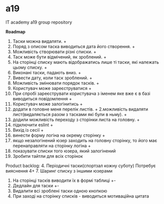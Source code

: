 # a19
IT academy a19 group repository

**Roadmap**

1. Таски можна видаляти. +
2. Поряд з описом таска виводиться дата його створення. +
7. Можливість створювати різні списки. +
3. Таск може бути відмічений, як зроблений. +
8. На сторінці списку мають відображатись лише ті таски, які належать цьому списку. +
6. Виконані таски, падають вниз. +
4. Вивести дату, коли таск зроблений. +
5. Можливість змінювати порядок тасків. +
6. Користувач може зареєструватися +
6. При спробі зареєструвати користувача з іменем яке вже є в базі виводиться повідомлення +
7. Користувач може залогінитись +
1. додати в головне меня перелік листів. +
2.можливість видаляти лист(видаляється разом з тасками які були в ньму). +
3. додили можливість переходу з сторінки листа на головну. +
1. підключити eslint +
2. Вихід із сесії +
2. винести форму логіна на окрему сторінку +
4. якщо незалогінений юзер заходить на головну сторінку, то його має перенаправляти на сторінку логіна +
3. показувати списки того юзера, який залогінений
5. Зробити тайтли для всіх сторінок

Product backlog:
4. Періодичні таски(спортзал кожну суботу) Потребує вияснення 4+
7. Шаринг списку з іншими юзерами
1. На сторінці тасків виводити їх в формі таблиці +-
3. Дедлайн для таски +-
5. Видалити всі зроблені таски одною кнопкою
6. При заході на сторінку списків - виводиться мотиваційна цитата
